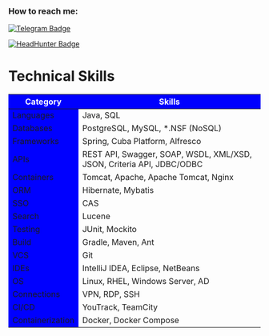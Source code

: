 ### How to reach me:
[![Telegram Badge](https://img.shields.io/badge/-denis_miakishev-blue?style=flat&logo=Telegram&logoColor=white)](https://t.me/denis_miakishev)

<div id="badges">
    <a href="https://hh.ru/resume/bfd006d4ff06f5ae840039ed1f713050653749">
        <img src="https://img.shields.io/badge/Head_Hunter-denis_miakishev-blue?labelColor=FF0000" alt="HeadHunter Badge"/>
    </a>
</div>

# Technical Skills

<table>
    <thead>
        <tr>
            <th style="background-color: blue; color: white;">Category</th>
            <th style="background-color: blue; color: white;">Skills</th>
        </tr>
    </thead>
    <tbody>
        <tr>
            <td style="background-color: blue;">Languages</td>
            <td>Java, SQL</td>
        </tr>
        <tr>
            <td style="background-color: blue;">Databases</td>
            <td>PostgreSQL, MySQL, *.NSF (NoSQL)</td>
        </tr>
        <tr>
            <td style="background-color: blue;">Frameworks</td>
            <td>Spring, Cuba Platform, Alfresco</td>
        </tr>
        <tr>
            <td style="background-color: blue;">APIs</td>
            <td>REST API, Swagger, SOAP, WSDL, XML/XSD, JSON, Criteria API, JDBC/ODBC</td>
        </tr>
        <tr>
            <td style="background-color: blue;">Containers</td>
            <td>Tomcat, Apache, Apache Tomcat, Nginx</td>
        </tr>
        <tr>
            <td style="background-color: blue;">ORM</td>
            <td>Hibernate, Mybatis</td>
        </tr>
        <tr>
            <td style="background-color: blue;">SSO</td>
            <td>CAS</td>
        </tr>
        <tr>
            <td style="background-color: blue;">Search</td>
            <td>Lucene</td>
        </tr>
        <tr>
            <td style="background-color: blue;">Testing</td>
            <td>JUnit, Mockito</td>
        </tr>
        <tr>
            <td style="background-color: blue;">Build</td>
            <td>Gradle, Maven, Ant</td>
        </tr>
        <tr>
            <td style="background-color: blue;">VCS</td>
            <td>Git</td>
        </tr>
        <tr>
            <td style="background-color: blue;">IDEs</td>
            <td>IntelliJ IDEA, Eclipse, NetBeans</td>
        </tr>
        <tr>
            <td style="background-color: blue;">OS</td>
            <td>Linux, RHEL, Windows Server, AD</td>
        </tr>
        <tr>
            <td style="background-color: blue;">Connections</td>
            <td>VPN, RDP, SSH</td>
        </tr>
        <tr>
            <td style="background-color: blue;">CI/CD</td>
            <td>YouTrack, TeamCity</td>
        </tr>
        <tr>
            <td style="background-color: blue;">Containerization</td>
            <td>Docker, Docker Compose</td>
        </tr>
    </tbody>
</table>
